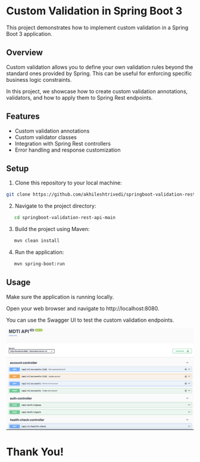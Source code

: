 # Custom Validation in Spring Boot 3

This project demonstrates how to implement custom validation in a Spring Boot 3 application.

## Overview

Custom validation allows you to define your own validation rules beyond the standard ones provided by Spring. This can be useful for enforcing specific business logic constraints.

In this project, we showcase how to create custom validation annotations, validators, and how to apply them to Spring Rest endpoints.

## Features

- Custom validation annotations
- Custom validator classes
- Integration with Spring Rest controllers
- Error handling and response customization

## Setup

1. Clone this repository to your local machine:

```bash
git clone https://github.com/akhileshtrivedi/springboot-validation-rest-api-main.git
``` 
2. Navigate to the project directory:

```sh
   cd springboot-validation-rest-api-main
```     
3. Build the project using Maven:

```sh
   mvn clean install
```   
4. Run the application:

```sh
   mvn spring-boot:run
```



## Usage
Make sure the application is running locally.

Open your web browser and navigate to http://localhost:8080.

You can use the Swagger UI to test the custom validation endpoints.


![alt text](custom-validation.png?raw=true)

# Thank You!
